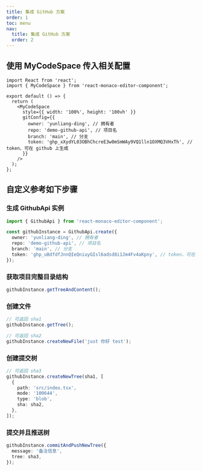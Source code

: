 ```yaml
---
title: 集成 GitHub 方案
order: 1
toc: menu
nav:
  title: 集成 GitHub 方案
  order: 2
---
```


## 使用 MyCodeSpace 传入相关配置

```tsx
import React from 'react';
import { MyCodeSpace } from 'react-monaco-editor-component';

export default () => {
  return (
    <MyCodeSpace
      style={{ width: '100%', height: '100vh' }}
      gitConfig={{
        owner: 'yunliang-ding', // 拥有者
        repo: 'demo-github-api', // 项目名
        branch: 'main', // 分支
        token: 'ghp_xXydYL03OBhChcreE3w0mSmWAy9VQ1lln1OXMQ3VHxTh', // token、可在 github 上生成
      }}
    />
  );
};
```

## 自定义参考如下步骤

### 生成 GithubApi 实例

```ts
import { GithubApi } from 'react-monaco-editor-component';

const githubInstance = GithubApi.create({
  owner: 'yunliang-ding', // 拥有者
  repo: 'demo-github-api', // 项目名
  branch: 'main', // 分支
  token: 'ghp_uBdfdfJnnQIeQniuyGIsl6adsd8i1Jm4Fv4aKpny', // token、可在 github 上生成
});
```

### 获取项目完整目录结构

```ts
githubInstance.getTreeAndContent();
```

### 创建文件

```ts
// 可返回 sha1
githubInstance.getTree();
```

```ts
// 可返回 sha2
githubInstance.createNewFile('just 你好 test');
```

### 创建提交树

```ts
// 可返回 sha3
githubInstance.createNewTree(sha1, [
  {
    path: 'src/index.tsx',
    mode: '100644',
    type: 'blob',
    sha: sha2,
  },
]);
```

### 提交并且推送树

```ts
githubInstance.commitAndPushNewTree({
  message: '备注信息',
  tree: sha3,
});
```
